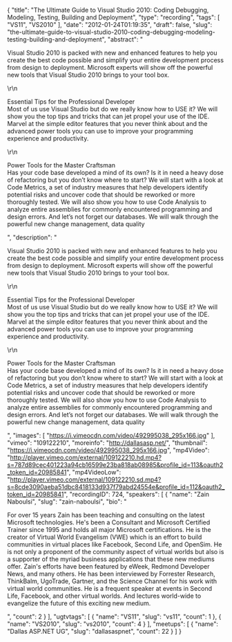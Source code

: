 {
  "title": "The Ultimate Guide to Visual Studio 2010: Coding Debugging, Modeling, Testing, Building and Deployment",
  "type": "recording",
  "tags": [
    "VS11",
    "VS2010"
  ],
  "date": "2012-01-24T01:19:35",
  "draft": false,
  "slug": "the-ultimate-guide-to-visual-studio-2010-coding-debugging-modeling-testing-building-and-deployment",
  "abstract": "<p>Visual Studio 2010 is packed with new and enhanced features to help you create the best code possible and simplify your entire development process from design to deployment. Microsoft experts will show off the powerful new tools that Visual Studio 2010 brings to your tool box.</p>\r\n<p>Essential Tips for the Professional Developer<br /> Most of us use Visual Studio but do we really know how to USE it? We will show you the top tips and tricks that can jet propel your use of the IDE. Marvel at the simple editor features that you never think about and the advanced power tools you can use to improve your programming experience and productivity.</p>\r\n<p>Power Tools for the Master Craftsman<br /> Has your code base developed a mind of its own? Is it in need a heavy dose of refactoring but you don&rsquo;t know where to start? We will start with a look at Code Metrics, a set of industry measures that help developers identify potential risks and uncover code that should be reworked or more thoroughly tested. We will also show you how to use Code Analysis to analyze entire assemblies for commonly encountered programming and design errors. And let&rsquo;s not forget our databases. We will walk through the powerful new change management, data quality</p>",
  "description": "<p>Visual Studio 2010 is packed with new and enhanced features to help you create the best code possible and simplify your entire development process from design to deployment. Microsoft experts will show off the powerful new tools that Visual Studio 2010 brings to your tool box.</p>\r\n<p>Essential Tips for the Professional Developer<br /> Most of us use Visual Studio but do we really know how to USE it? We will show you the top tips and tricks that can jet propel your use of the IDE. Marvel at the simple editor features that you never think about and the advanced power tools you can use to improve your programming experience and productivity.</p>\r\n<p>Power Tools for the Master Craftsman<br /> Has your code base developed a mind of its own? Is it in need a heavy dose of refactoring but you don&rsquo;t know where to start? We will start with a look at Code Metrics, a set of industry measures that help developers identify potential risks and uncover code that should be reworked or more thoroughly tested. We will also show you how to use Code Analysis to analyze entire assemblies for commonly encountered programming and design errors. And let&rsquo;s not forget our databases. We will walk through the powerful new change management, data quality</p>",
  "images": [
    "https://i.vimeocdn.com/video/492995038_295x166.jpg"
  ],
  "vimeo": "109122210",
  "moreinfo": "http://dallasasp.net/",
  "thumbnail": "https://i.vimeocdn.com/video/492995038_295x166.jpg",
  "mp4Video": "http://player.vimeo.com/external/109122210.hd.mp4?s=787d89cec401223a94cb16599e23ba818ab08985&profile_id=113&oauth2_token_id=20985841",
  "mp4VideoLow": "http://player.vimeo.com/external/109122210.sd.mp4?s=8cde3090aeba51dbc8418133d937f79abd24554e&profile_id=112&oauth2_token_id=20985841",
  "recordingID": 724,
  "speakers": [
    {
      "name": "Zain Naboulsi",
      "slug": "zain-naboulsi",
      "bio": "<p>For over 15 years Zain has been teaching and consulting on the latest Microsoft technologies. He's been a Consultant and Microsoft Certified Trainer since 1995 and holds all major Microsoft certifications. He is the creator of Virtual World Evangelism (VWE) which is an effort to build communities in virtual places like Facebook, Second Life, and OpenSim. He is not only a proponent of the community aspect of virtual worlds but also is a supporter of the myriad business applications that these new mediums offer. Zain's efforts have been featured by eWeek, Redmond Developer News, and many others. He has been interviewed by Forrester Research, ThinkBalm, UgoTrade, Gartner, and the Science Channel for his work with virtual world communities. He is a frequent speaker at events in Second Life, Facebook, and other virtual worlds. And lectures world-wide to evangelize the future of this exciting new medium.</p>",
      "count": 2
    }
  ],
  "ugtvtags": [
    {
      "name": "VS11",
      "slug": "vs11",
      "count": 1
    },
    {
      "name": "VS2010",
      "slug": "vs2010",
      "count": 4
    }
  ],
  "meetups": [
    {
      "name": "Dallas ASP.NET UG",
      "slug": "dallasaspnet",
      "count": 22
    }
  ]
}